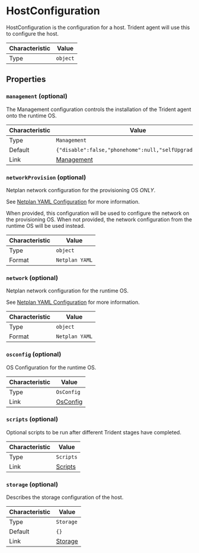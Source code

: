 <!-- THIS FILE IS AUTOMATICALLY GENERATED BY DOCBUILDER, DO NOT EDIT MANUALLY! -->

# HostConfiguration

HostConfiguration is the configuration for a host. Trident agent will use this to configure the host.

| Characteristic | Value    |
| -------------- | -------- |
| Type           | `object` |

## Properties

### `management` (optional)

The Management configuration controls the installation of the Trident agent onto the runtime OS.

| Characteristic | Value                                                    |
| -------------- | -------------------------------------------------------- |
| Type           | `Management`                                             |
| Default        | `{"disable":false,"phonehome":null,"selfUpgrade":false}` |
| Link           | [Management](./Management.md)                            |

### `networkProvision` (optional)

Netplan network configuration for the provisioning OS _ONLY_.

See [Netplan YAML Configuration](https://netplan.readthedocs.io/en/stable/netplan-yaml/) for more information.

When provided, this configuration will be used to configure the network on the provisioning OS. When not provided, the network configuration from the runtime OS will be used instead.

| Characteristic | Value          |
| -------------- | -------------- |
| Type           | `object`       |
| Format         | `Netplan YAML` |

### `network` (optional)

Netplan network configuration for the runtime OS.

See [Netplan YAML Configuration](https://netplan.readthedocs.io/en/stable/netplan-yaml/) for more information.

| Characteristic | Value          |
| -------------- | -------------- |
| Type           | `object`       |
| Format         | `Netplan YAML` |

### `osconfig` (optional)

OS Configuration for the runtime OS.

| Characteristic | Value                     |
| -------------- | ------------------------- |
| Type           | `OsConfig`                |
| Link           | [OsConfig](./OsConfig.md) |

### `scripts` (optional)

Optional scripts to be run after different Trident stages have completed.

| Characteristic | Value                   |
| -------------- | ----------------------- |
| Type           | `Scripts`               |
| Link           | [Scripts](./Scripts.md) |

### `storage` (optional)

Describes the storage configuration of the host.

| Characteristic | Value                   |
| -------------- | ----------------------- |
| Type           | `Storage`               |
| Default        | `{}`                    |
| Link           | [Storage](./Storage.md) |

